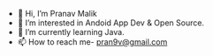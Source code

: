 - 👋 Hi, I’m Pranav Malik
- 👀 I’m interested in Andoid App Dev & Open Source.
- 🌱 I’m currently learning Java.
- 📫 How to reach me- pran9v@gmail.com

<!---
pran9v/pran9v is a ✨ special ✨ repository because its `README.md` (this file) appears on your GitHub profile.
You can click the Preview link to take a look at your changes.
--->
